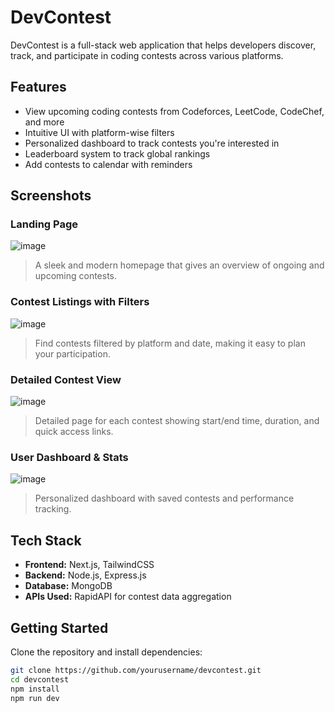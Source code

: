 # DevContest

DevContest is a full-stack web application that helps developers discover, track, and participate in coding contests across various platforms.

## Features

- View upcoming coding contests from Codeforces, LeetCode, CodeChef, and more
- Intuitive UI with platform-wise filters
- Personalized dashboard to track contests you're interested in
- Leaderboard system to track global rankings
- Add contests to calendar with reminders

## Screenshots

### Landing Page

![image](https://github.com/user-attachments/assets/fc77b479-15e4-421b-8775-1a34430e4242)

> A sleek and modern homepage that gives an overview of ongoing and upcoming contests.

### Contest Listings with Filters

![image](https://github.com/user-attachments/assets/71f42f2e-add2-4df9-acf2-4d1c7f4bc77a)

> Find contests filtered by platform and date, making it easy to plan your participation.

### Detailed Contest View

![image](https://github.com/user-attachments/assets/8fd0d1a1-9e80-4743-b0b0-86d1fac090b8)

> Detailed page for each contest showing start/end time, duration, and quick access links.

### User Dashboard & Stats

![image](https://github.com/user-attachments/assets/3d1d3d60-ba53-45cb-9f17-4ff1fb361cff)

> Personalized dashboard with saved contests and performance tracking.

## Tech Stack

- **Frontend:** Next.js, TailwindCSS
- **Backend:** Node.js, Express.js
- **Database:** MongoDB
- **APIs Used:** RapidAPI for contest data aggregation

## Getting Started

Clone the repository and install dependencies:

```bash
git clone https://github.com/yourusername/devcontest.git
cd devcontest
npm install
npm run dev
